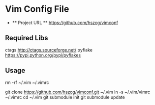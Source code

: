 Vim Config File
====

+ ** Project URL **
https://github.com/hszcg/vimconf

## Required Libs
ctags http://ctags.sourceforge.net/
pyflake https://pypi.python.org/pypi/pyflakes

## Usage

rm -rf ~/.vim  ~/.vimrc

git clone https://github.com/hszcg/vimconf.git ~/.vim
ln -s ~/.vim/vimrc ~/.vimrc
cd ~/.vim
git submodule init
git submodule update
